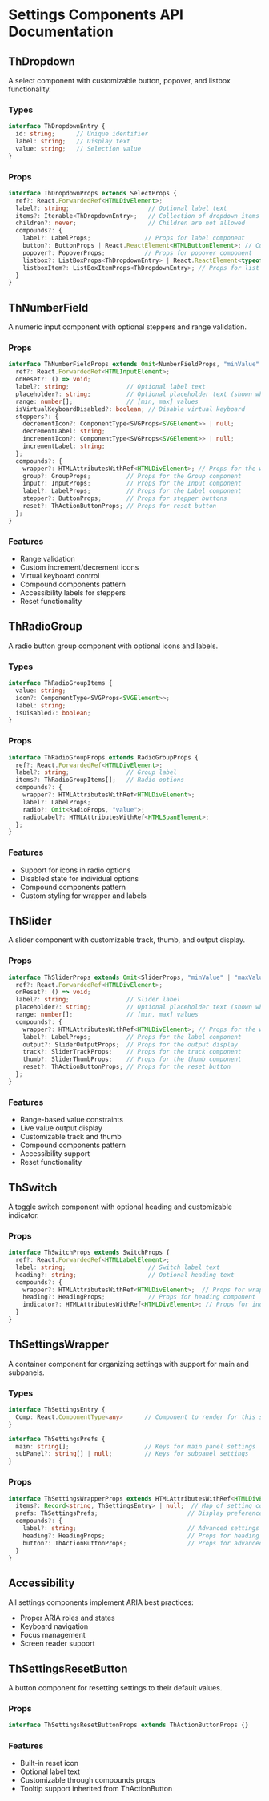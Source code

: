# Settings Components API Documentation

## ThDropdown

A select component with customizable button, popover, and listbox functionality.

### Types

```typescript
interface ThDropdownEntry {
  id: string;      // Unique identifier
  label: string;   // Display text
  value: string;   // Selection value
}
```

### Props

```typescript
interface ThDropdownProps extends SelectProps {
  ref?: React.ForwardedRef<HTMLDivElement>;
  label?: string;                      // Optional label text
  items?: Iterable<ThDropdownEntry>;   // Collection of dropdown items
  children?: never;                    // Children are not allowed
  compounds?: {
    label?: LabelProps;               // Props for label component
    button?: ButtonProps | React.ReactElement<HTMLButtonElement>; // Custom button
    popover?: PopoverProps;           // Props for popover component
    listbox?: ListBoxProps<ThDropdownEntry> | React.ReactElement<typeof ListBox | HTMLDivElement>;
    listboxItem?: ListBoxItemProps<ThDropdownEntry>; // Props for list items
  }
}
```

## ThNumberField

A numeric input component with optional steppers and range validation.

### Props

```typescript
interface ThNumberFieldProps extends Omit<NumberFieldProps, "minValue" | "maxValue" | "decrementAriaLabel" | "incrementAriaLabel"> {
  ref?: React.ForwardedRef<HTMLInputElement>;
  onReset?: () => void;
  label?: string;                // Optional label text
  placeholder?: string;          // Optional placeholder text (shown when value is undefined)
  range: number[];               // [min, max] values
  isVirtualKeyboardDisabled?: boolean; // Disable virtual keyboard
  steppers?: {
    decrementIcon?: ComponentType<SVGProps<SVGElement>> | null;
    decrementLabel: string;
    incrementIcon?: ComponentType<SVGProps<SVGElement>> | null;
    incrementLabel: string;
  };
  compounds?: {
    wrapper?: HTMLAttributesWithRef<HTMLDivElement>; // Props for the wrapper div
    group?: GroupProps;          // Props for the Group component
    input?: InputProps;          // Props for the Input component
    label?: LabelProps;          // Props for the Label component
    stepper?: ButtonProps;       // Props for stepper buttons
    reset?: ThActionButtonProps; // Props for reset button
  };
}
```

### Features

- Range validation
- Custom increment/decrement icons
- Virtual keyboard control
- Compound components pattern
- Accessibility labels for steppers
- Reset functionality

## ThRadioGroup

A radio button group component with optional icons and labels.

### Types

```typescript
interface ThRadioGroupItems {
  value: string;
  icon?: ComponentType<SVGProps<SVGElement>>;
  label: string;
  isDisabled?: boolean;
}
```

### Props

```typescript
interface ThRadioGroupProps extends RadioGroupProps {
  ref?: React.ForwardedRef<HTMLDivElement>;
  label?: string;                // Group label
  items?: ThRadioGroupItems[];   // Radio options
  compounds?: {
    wrapper?: HTMLAttributesWithRef<HTMLDivElement>;
    label?: LabelProps;
    radio?: Omit<RadioProps, "value">;
    radioLabel?: HTMLAttributesWithRef<HTMLSpanElement>;
  };
}
```

### Features

- Support for icons in radio options
- Disabled state for individual options
- Compound components pattern
- Custom styling for wrapper and labels

## ThSlider

A slider component with customizable track, thumb, and output display.

### Props

```typescript
interface ThSliderProps extends Omit<SliderProps, "minValue" | "maxValue"> {
  ref?: React.ForwardedRef<HTMLDivElement>;
  onReset?: () => void;
  label?: string;                // Slider label
  placeholder?: string;          // Optional placeholder text (shown when value is undefined)
  range: number[];               // [min, max] values
  compounds?: {
    wrapper?: HTMLAttributesWithRef<HTMLDivElement>; // Props for the wrapper div
    label?: LabelProps;          // Props for the label component
    output?: SliderOutputProps;  // Props for the output display
    track?: SliderTrackProps;    // Props for the track component
    thumb?: SliderThumbProps;    // Props for the thumb component
    reset?: ThActionButtonProps; // Props for the reset button
  };
}
```

### Features

- Range-based value constraints
- Live value output display
- Customizable track and thumb
- Compound components pattern
- Accessibility support
- Reset functionality

## ThSwitch

A toggle switch component with optional heading and customizable indicator.

### Props

```typescript
interface ThSwitchProps extends SwitchProps {
  ref?: React.ForwardedRef<HTMLLabelElement>;
  label: string;                       // Switch label text
  heading?: string;                    // Optional heading text
  compounds?: {
    wrapper?: HTMLAttributesWithRef<HTMLDivElement>;  // Props for wrapper div
    heading?: HeadingProps;            // Props for heading component
    indicator?: HTMLAttributesWithRef<HTMLDivElement>; // Props for indicator
  }
}
```

## ThSettingsWrapper

A container component for organizing settings with support for main and subpanels.

### Types

```typescript
interface ThSettingsEntry {
  Comp: React.ComponentType<any>      // Component to render for this setting
}

interface ThSettingsPrefs {
  main: string[];                     // Keys for main panel settings
  subPanel?: string[] | null;         // Keys for subpanel settings
}
```

### Props

```typescript
interface ThSettingsWrapperProps extends HTMLAttributesWithRef<HTMLDivElement> {
  items?: Record<string, ThSettingsEntry> | null;  // Map of setting components
  prefs: ThSettingsPrefs;                         // Display preferences
  compounds?: {
    label?: string;                               // Advanced settings label
    heading?: HeadingProps;                       // Props for heading
    button?: ThActionButtonProps;                 // Props for advanced settings button
  }
}
```

## Accessibility

All settings components implement ARIA best practices:

- Proper ARIA roles and states
- Keyboard navigation
- Focus management
- Screen reader support

## ThSettingsResetButton

A button component for resetting settings to their default values.

### Props

```typescript
interface ThSettingsResetButtonProps extends ThActionButtonProps {}
```

### Features

- Built-in reset icon
- Optional label text
- Customizable through compounds props
- Tooltip support inherited from ThActionButton